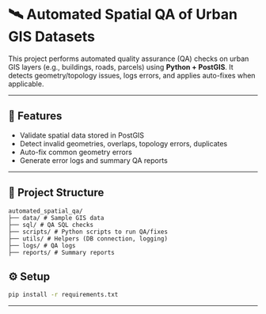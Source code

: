 # 🛰️ Automated Spatial QA of Urban GIS Datasets

This project performs automated quality assurance (QA) checks on urban GIS layers (e.g., buildings, roads, parcels) using **Python + PostGIS**. It detects geometry/topology issues, logs errors, and applies auto-fixes when applicable.

---
## 🚀 Features
- Validate spatial data stored in PostGIS
- Detect invalid geometries, overlaps, topology errors, duplicates
- Auto-fix common geometry errors
- Generate error logs and summary QA reports

---
## 📁 Project Structure
```
automated_spatial_qa/
├── data/ # Sample GIS data
├── sql/ # QA SQL checks
├── scripts/ # Python scripts to run QA/fixes
├── utils/ # Helpers (DB connection, logging)
├── logs/ # QA logs
├── reports/ # Summary reports
```

## ⚙️ Setup

```bash
pip install -r requirements.txt
```
---
